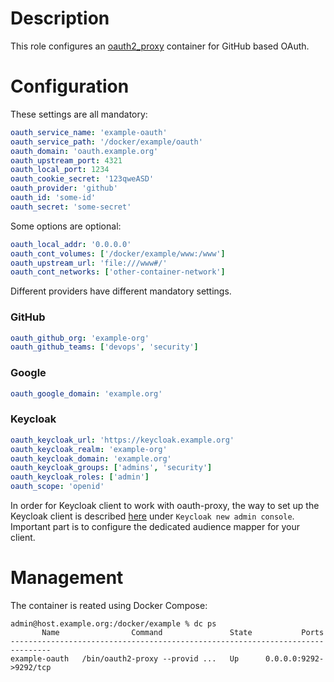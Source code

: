 # Description

This role configures an [oauth2_proxy](https://github.com/pusher/oauth2_proxy) container for GitHub based OAuth.

# Configuration

These settings are all mandatory:
```yaml
oauth_service_name: 'example-oauth'
oauth_service_path: '/docker/example/oauth'
oauth_domain: 'oauth.example.org'
oauth_upstream_port: 4321
oauth_local_port: 1234
oauth_cookie_secret: '123qweASD'
oauth_provider: 'github'
oauth_id: 'some-id'
oauth_secret: 'some-secret'
```
Some options are optional:
```yaml
oauth_local_addr: '0.0.0.0'
oauth_cont_volumes: ['/docker/example/www:/www']
oauth_upstream_url: 'file:///www#/'
oauth_cont_networks: ['other-container-network']
```
Different providers have different mandatory settings.

### GitHub
```yaml
oauth_github_org: 'example-org'
oauth_github_teams: ['devops', 'security']
```
### Google
```yaml
oauth_google_domain: 'example.org'
```
### Keycloak
```yaml
oauth_keycloak_url: 'https://keycloak.example.org'
oauth_keycloak_realm: 'example-org'
oauth_keycloak_domain: 'example.org'
oauth_keycloak_groups: ['admins', 'security']
oauth_keycloak_roles: ['admin']
oauth_scope: 'openid'
```

In order for Keycloak client to work with oauth-proxy, the way to set up the Keycloak client is described [here](https://oauth2-proxy.github.io/oauth2-proxy/configuration/providers/keycloak_oidc/) under `Keycloak new admin console`. Important part is to configure the dedicated audience mapper for your client.

# Management

The container is reated using Docker Compose:
```
admin@host.example.org:/docker/example % dc ps
       Name                Command               State           Ports         
-------------------------------------------------------------------------------
example-oauth   /bin/oauth2-proxy --provid ...   Up      0.0.0.0:9292->9292/tcp
```
